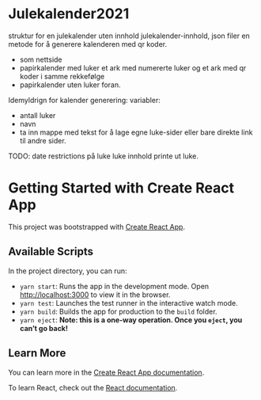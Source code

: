 # Julekalender2021
struktur for en julekalender uten innhold
julekalender-innhold, json filer
en metode for å generere kalenderen med qr koder. 
- som nettside 
- papirkalender med luker et ark med numererte luker og et ark med qr koder i samme rekkefølge 
- papirkalender uten luker foran. 

Idemyldrign for kalender generering: variabler: 
- antall luker 
- navn 
- ta inn mappe med tekst for å lage egne luke-sider eller bare direkte link til andre sider.

TODO:
date restrictions på luke
luke innhold
printe ut luke.




# Getting Started with Create React App
This project was bootstrapped with [Create React App](https://github.com/facebook/create-react-app).

## Available Scripts
In the project directory, you can run:
- `yarn start`: Runs the app in the development mode. Open [http://localhost:3000](http://localhost:3000) to view it in the browser.
- `yarn test`: Launches the test runner in the interactive watch mode.
- `yarn build`: Builds the app for production to the `build` folder.
- `yarn eject`: **Note: this is a one-way operation. Once you `eject`, you can’t go back!**

## Learn More
You can learn more in the [Create React App documentation](https://facebook.github.io/create-react-app/docs/getting-started).

To learn React, check out the [React documentation](https://reactjs.org/).